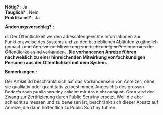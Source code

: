 **Nötig?** : Ja </br>
**Tauglich?** : Nein </br>
**Praktikabel?** : Ja </br>

**Änderungsvorschlag?** :

d. Der Öffentlichkeit werden adressatengerechte Informationen zur Funktionsweise des Systems und zu den betrieblichen Abläufen zugänglich gemacht ~~und Anreize zur Mitwirkung von fachkundigen Personen aus der Öffentlichkeit sind vorhanden.~~ **.Die vorhandenen Anreize führen nachweislich zu einer hinreichenden Mitwirkung von fachkundigen Personen aus der Öffentlichkeit mit dem System.**

**Bemerkungen** :

Der Artikel 3d beschränkt sich auf das Vorhandensein von Anreizen, ohne sie qualitativ oder quantitativ zu bestimmen. Angesichts des grossen Bedarfs nach public scrutiny scheint mir das nicht adäquat. Grob wird der Zwang zur Zertifizierung durch Public Scrutiny ersetzt. Weil die aber schlecht zu messen und zu beweisen ist, beschränkt sich dieser Absatz auf Anreize, die dann hoffentlich zu Public Scrutiny führen. 

